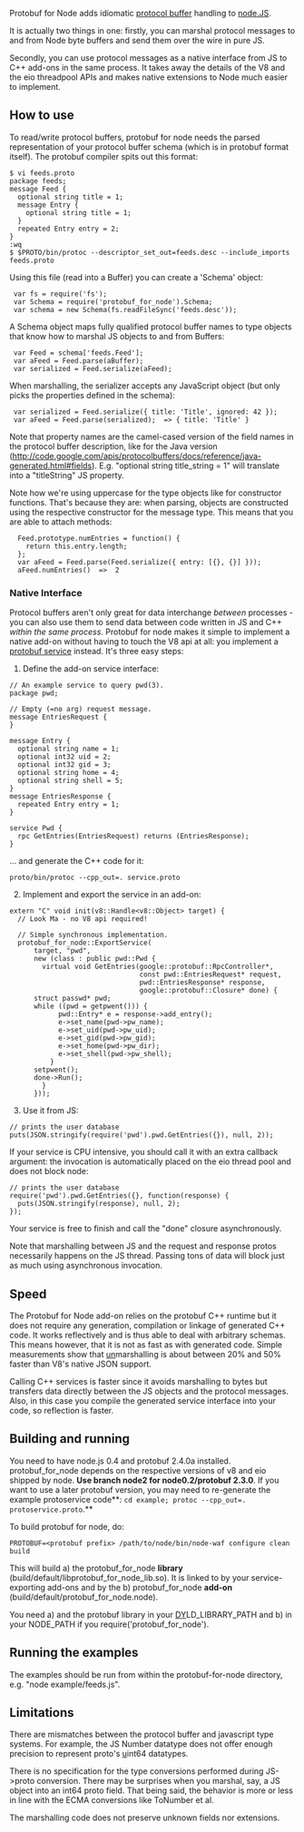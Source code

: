 Protobuf for Node adds idiomatic [protocol buffer](http://code.google.com/p/protobuf) handling to [node.JS](http://nodejs.org).

It is actually two things in one: firstly, you can marshal protocol
messages to and from Node byte buffers and send them over the
wire in pure JS.

Secondly, you can use protocol messages as a native interface
from JS to C++ add-ons in the same process. It takes away the details of the
V8 and the eio threadpool APIs and makes native extensions to Node
much easier to implement.

## How to use ##

To read/write protocol buffers, protobuf for node needs the parsed
representation of your protocol buffer schema (which is in protobuf
format itself). The protobuf compiler spits out this format:

```
$ vi feeds.proto
package feeds;
message Feed {
  optional string title = 1;
  message Entry {
    optional string title = 1;
  }
  repeated Entry entry = 2;
}
:wq
$ $PROTO/bin/protoc --descriptor_set_out=feeds.desc --include_imports feeds.proto
```

Using this file (read into a Buffer) you can create a 'Schema' object:

```
 var fs = require('fs');
 var Schema = require('protobuf_for_node').Schema;
 var schema = new Schema(fs.readFileSync('feeds.desc'));
```

A Schema object maps fully qualified protocol buffer names to type
objects that know how to marshal JS objects to and from Buffers:

```
 var Feed = schema['feeds.Feed'];
 var aFeed = Feed.parse(aBuffer);
 var serialized = Feed.serialize(aFeed);
```

When marshalling, the serializer accepts any JavaScript object (but
only picks the properties defined in the schema):

```
 var serialized = Feed.serialize({ title: 'Title', ignored: 42 });
 var aFeed = Feed.parse(serialized);  => { title: 'Title' }
```

Note that property names are the camel-cased version of the field names in the protocol buffer description, like for the Java version (http://code.google.com/apis/protocolbuffers/docs/reference/java-generated.html#fields). E.g. "optional string title\_string = 1" will translate into a "titleString" JS property.

Note how we're using uppercase for the type objects like for
constructor functions. That's because they are: when parsing, objects
are constructed using the respective constructor for the message
type. This means that you are able to attach methods:

```
  Feed.prototype.numEntries = function() {
    return this.entry.length;
  };
  var aFeed = Feed.parse(Feed.serialize({ entry: [{}, {}] }));
  aFeed.numEntries()  =>  2
```

### Native Interface ###

Protocol buffers aren't only great for data interchange _between_ processes - you can also use them to send data between code written in JS and C++ _within the same process_. Protobuf for node makes it simple to implement a native add-on without having to touch the V8 api at all: you implement a [protobuf service](http://code.google.com/apis/protocolbuffers/docs/proto.html#services) instead. It's three easy steps:

1. Define the add-on service interface:

```
// An example service to query pwd(3).
package pwd;

// Empty (=no arg) request message.
message EntriesRequest {
}

message Entry {
  optional string name = 1;
  optional int32 uid = 2;
  optional int32 gid = 3;
  optional string home = 4;
  optional string shell = 5;
}
message EntriesResponse {
  repeated Entry entry = 1;
}

service Pwd {
  rpc GetEntries(EntriesRequest) returns (EntriesResponse);
}
```

... and generate the C++ code for it:
```
proto/bin/protoc --cpp_out=. service.proto
```

2. Implement and export the service in an add-on:

```
extern "C" void init(v8::Handle<v8::Object> target) {
  // Look Ma - no V8 api required!

  // Simple synchronous implementation.
  protobuf_for_node::ExportService(
      target, "pwd",
      new (class : public pwd::Pwd {
        virtual void GetEntries(google::protobuf::RpcController*,
                                const pwd::EntriesRequest* request,
                                pwd::EntriesResponse* response,
                                google::protobuf::Closure* done) {
	  struct passwd* pwd;
	  while ((pwd = getpwent())) {
            pwd::Entry* e = response->add_entry();
            e->set_name(pwd->pw_name);
            e->set_uid(pwd->pw_uid);
            e->set_gid(pwd->pw_gid);
            e->set_home(pwd->pw_dir);
            e->set_shell(pwd->pw_shell);
          }
	  setpwent();
	  done->Run();
        }
      }));
```

3. Use it from JS:

```
// prints the user database
puts(JSON.stringify(require('pwd').pwd.GetEntries({}), null, 2));
```

If your service is CPU intensive, you should call it with an extra callback argument: the invocation is automatically placed on the eio thread pool and does not block node:

```
// prints the user database
require('pwd').pwd.GetEntries({}, function(response) {
  puts(JSON.stringify(response), null, 2);
});
```

Your service is free to finish and call the "done" closure asynchronously.

Note that marshalling between JS and the request and response protos
necessarily happens on the JS thread. Passing tons of data will block
just as much using asynchronous invocation.

## Speed ##

The Protobuf for Node add-on relies on the protobuf C++ runtime but it
does not require any generation, compilation or linkage of generated
C++ code. It works reflectively and is thus able to deal with
arbitrary schemas. This means however, that it is not as fast as with
generated code. Simple measurements show that [un](un.md)marshalling is about
between 20% and 50% faster than V8's native JSON support.

Calling C++ services is faster since it avoids marshalling to bytes
but transfers data directly between the JS objects and the protocol
messages. Also, in this case you compile the generated service
interface into your code, so reflection is faster.

## Building and running ##

You need to have node.js 0.4 and protobuf 2.4.0a installed. protobuf\_for\_node depends on the respective versions of v8 and eio shipped by node. **Use branch node2 for node0.2/protobuf 2.3.0**. If you want to use a later protobuf version, you may need to re-generate the example protoservice code**: `cd example; protoc --cpp_out=. protoservice.proto`.**

To build protobuf for node, do:

```
PROTOBUF=<protobuf prefix> /path/to/node/bin/node-waf configure clean build
```

This will build
a) the protobuf\_for\_node **library** (build/default/libprotobuf\_for\_node\_lib.so).
It is linked to by your service-exporting add-ons and by the
b) protobuf\_for\_node **add-on** (build/default/protobuf\_for\_node.node).

You need a) and the protobuf library in your [DY](DY.md)LD\_LIBRARY\_PATH and
b) in your NODE\_PATH if you require('protobuf\_for\_node').


## Running the examples ##

The examples should be run from within the protobuf-for-node directory, e.g.
"node example/feeds.js".

## Limitations ##

There are mismatches between the protocol buffer and javascript type systems. For example, the JS Number datatype does not offer enough precision to represent proto's [u](u.md)int64 datatypes.

There is no specification for the type conversions performed during JS->proto conversion. There may be surprises when you marshal, say, a JS object into an int64 proto field. That being said, the behavior is more or less in line with the ECMA conversions like ToNumber et al.

The marshalling code does not preserve unknown fields nor extensions.